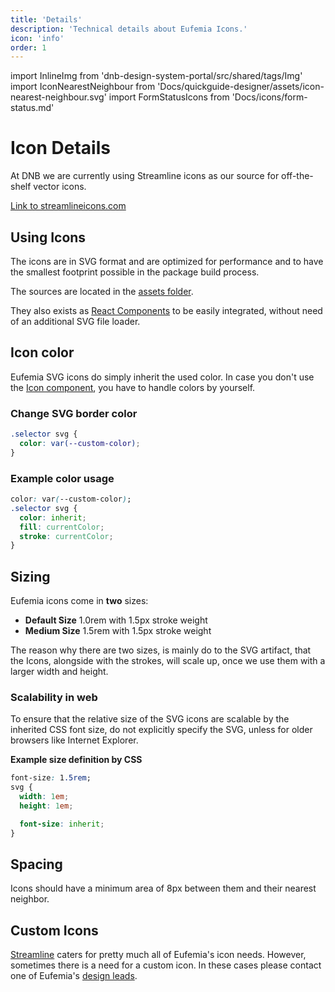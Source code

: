 ```yaml
---
title: 'Details'
description: 'Technical details about Eufemia Icons.'
icon: 'info'
order: 1
---
```


import InlineImg from 'dnb-design-system-portal/src/shared/tags/Img'
import IconNearestNeighbour from 'Docs/quickguide-designer/assets/icon-nearest-neighbour.svg'
import FormStatusIcons from 'Docs/icons/form-status.md'

# Icon Details

At DNB we are currently using Streamline icons as our source for off-the-shelf vector icons.

[Link to streamlineicons.com](https://www.streamlineicons.com/)

## Using Icons

The icons are in SVG format and are optimized for performance and to have the smallest footprint possible in the package build process.

The sources are located in the [assets folder](https://unpkg.com/@dnb/eufemia@latest/assets/icons/).

They also exists as [React Components](/uilib/components/icon) to be easily integrated, without need of an additional SVG file loader.

## Icon color

Eufemia SVG icons do simply inherit the used color. In case you don't use the [Icon component](/uilib/components/icon), you have to handle colors by yourself.

### Change SVG border color

```css
.selector svg {
  color: var(--custom-color);
}
```

### Example color usage

```css
color: var(--custom-color);
.selector svg {
  color: inherit;
  fill: currentColor;
  stroke: currentColor;
}
```

## Sizing

Eufemia icons come in **two** sizes:

- **Default Size** 1.0rem with 1.5px stroke weight
- **Medium Size** 1.5rem with 1.5px stroke weight

The reason why there are two sizes, is mainly do to the SVG artifact, that the Icons, alongside with the strokes, will scale up, once we use them with a larger width and height.

### Scalability in web

To ensure that the relative size of the SVG icons are scalable by the inherited CSS font size, do not explicitly specify the SVG, unless for older browsers like Internet Explorer.

**Example size definition by CSS**

```css
font-size: 1.5rem;
svg {
  width: 1em;
  height: 1em;

  font-size: inherit;
}
```

## Spacing

Icons should have a minimum area of 8px between them and their nearest neighbor.

<div class="image-box">
  <InlineImg
    src={IconNearestNeighbour}
    caption="Icons with nearest neighbour 8px (0.5rem) distance"
    alt="Icon's nearest neighbour"
    height="136"
  />
</div>

## Custom Icons

[Streamline](https://www.streamlineicons.com/) caters for pretty much all of Eufemia's icon needs. However, sometimes there is a need for a custom icon. In these cases please contact one of Eufemia's [design leads](/design-system/contact).

<FormStatusIcons />
